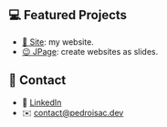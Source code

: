## 💻 Featured Projects

- [💬 Site](https://pedroisac.dev/): my website.
- [😉 JPage](https://pedroisac.dev/jpage/): create websites as slides.

## 👋 Contact

- 💼 [LinkedIn](https://www.linkedin.com/in/pedro-isacss)
- ✉️ [contact@pedroisac.dev](contact@pedroisac.dev)
